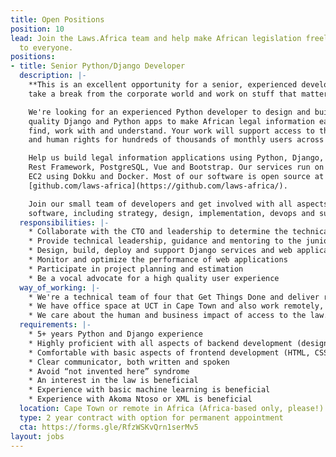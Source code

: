 ```yaml
---
title: Open Positions
position: 10
lead: Join the Laws.Africa team and help make African legislation freely available
  to everyone.
positions:
- title: Senior Python/Django Developer
  description: |-
    **This is an excellent opportunity for a senior, experienced developer to
    take a break from the corporate world and work on stuff that matters.**

    We're looking for an experienced Python developer to design and build high
    quality Django and Python apps to make African legal information easier to
    find, work with and understand. Your work will support access to the law
    and human rights for hundreds of thousands of monthly users across Africa.

    Help us build legal information applications using Python, Django, Django
    Rest Framework, PostgreSQL, Vue and Bootstrap. Our services run on Amazon
    EC2 using Dokku and Docker. Most of our software is open source at
    [github.com/laws-africa](https://github.com/laws-africa/).

    Join our small team of developers and get involved with all aspects of our
    software, including strategy, design, implementation, devops and support.
  responsibilities: |-
    * Collaborate with the CTO and leadership to determine the technical strategy for Laws.Africa.
    * Provide technical leadership, guidance and mentoring to the junior team members
    * Design, build, deploy and support Django services and web applications that improve access to African legal information
    * Monitor and optimize the performance of web applications
    * Participate in project planning and estimation
    * Be a vocal advocate for a high quality user experience
  way_of_working: |-
    * We're a technical team of four that Get Things Done and deliver remarkable value to our users.
    * We have office space at UCT in Cape Town and also work remotely, with team members in South Africa, Kenya and elsewhere in Africa.
    * We care about the human and business impact of access to the law.
  requirements: |-
    * 5+ years Python and Django experience
    * Highly proficient with all aspects of backend development (design, implementation, testing, debugging, documentation, operations)
    * Comfortable with basic aspects of frontend development (HTML, CSS, Javascript)
    * Clear communicator, both written and spoken
    * Avoid “not invented here” syndrome
    * An interest in the law is beneficial
    * Experience with basic machine learning is beneficial
    * Experience with Akoma Ntoso or XML is beneficial
  location: Cape Town or remote in Africa (Africa-based only, please!)
  type: 2 year contract with option for permanent appointment
  cta: https://forms.gle/RfzWSKvQrn1serMv5
layout: jobs
---
```


